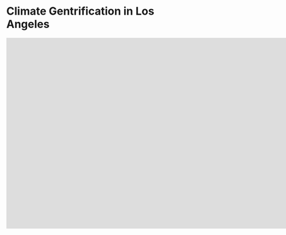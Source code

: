 # Climate Gentrification in Los Angeles
<iframe src="https://storymaps.arcgis.com/stories/0f5313402b2f407e97bea70b1708205f" width="500%" height="500px" frameborder="0" allowfullscreen allow="geolocation"></iframe>
